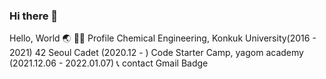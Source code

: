 ### Hi there 👋
Hello, World 🌏
🙍‍♀️ Profile
Chemical Engineering, Konkuk University(2016 - 2021)
42 Seoul Cadet (2020.12 - )
Code Starter Camp, yagom academy (2021.12.06 - 2022.01.07)
📞 contact
Gmail Badge 
<!--
**ohdair/ohdair** is a ✨ _special_ ✨ repository because its `README.md` (this file) appears on your GitHub profile.

Here are some ideas to get you started:

- 🔭 I’m currently working on ...
- 🌱 I’m currently learning ...
- 👯 I’m looking to collaborate on ...
- 🤔 I’m looking for help with ...
- 💬 Ask me about ...
- 📫 How to reach me: ...
- 😄 Pronouns: ...
- ⚡ Fun fact: ...
-->
